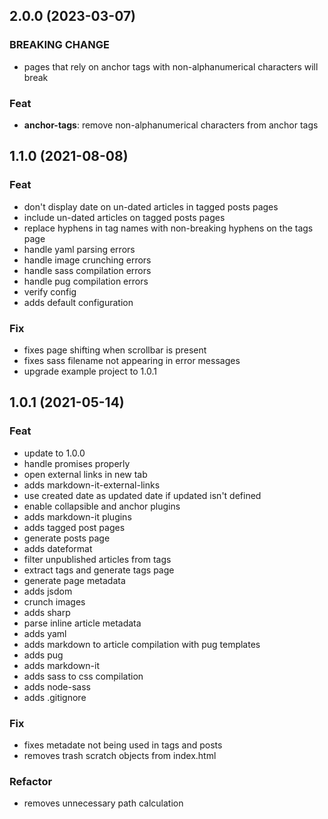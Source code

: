 ## 2.0.0 (2023-03-07)

### BREAKING CHANGE

- pages that rely on anchor tags with non-alphanumerical characters will break

### Feat

- **anchor-tags**: remove non-alphanumerical characters from anchor tags

## 1.1.0 (2021-08-08)

### Feat

- don't display date on un-dated articles in tagged posts pages
- include un-dated articles on tagged posts pages
- replace hyphens in tag names with non-breaking hyphens on the tags page
- handle yaml parsing errors
- handle image crunching errors
- handle sass compilation errors
- handle pug compilation errors
- verify config
- adds default configuration

### Fix

- fixes page shifting when scrollbar is present
- fixes sass filename not appearing in error messages
- upgrade example project to 1.0.1

## 1.0.1 (2021-05-14)

### Feat

- update to 1.0.0
- handle promises properly
- open external links in new tab
- adds markdown-it-external-links
- use created date as updated date if updated isn't defined
- enable collapsible and anchor plugins
- adds markdown-it plugins
- adds tagged post pages
- generate posts page
- adds dateformat
- filter unpublished articles from tags
- extract tags and generate tags page
- generate page metadata
- adds jsdom
- crunch images
- adds sharp
- parse inline article metadata
- adds yaml
- adds markdown to article compilation with pug templates
- adds pug
- adds markdown-it
- adds sass to css compilation
- adds node-sass
- adds .gitignore

### Fix

- fixes metadate not being used in tags and posts
- removes trash scratch objects from index.html

### Refactor

- removes unnecessary path calculation
